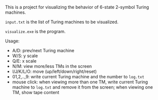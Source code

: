 This is a project for visualizing the behavior of 6-state 2-symbol Turing machines.

`input.txt` is the list of Turing machines to be visualized.

`visualize.exe` is the program.

Usage:

- A/D: prev/next Turing machine
- W/S: y scale
- Q/E: x scale
- N/M: view more/less TMs in the screen
- I/J/K/L/O: move (up/left/down/right/reset)
- 01,2,..,9: write current Turing machine and the number to `log.txt`
- mouse click: when viewing more than one TM, write current Turing machine to `log.txt` and remove it from the screen; when viewing one TM, show tape content

